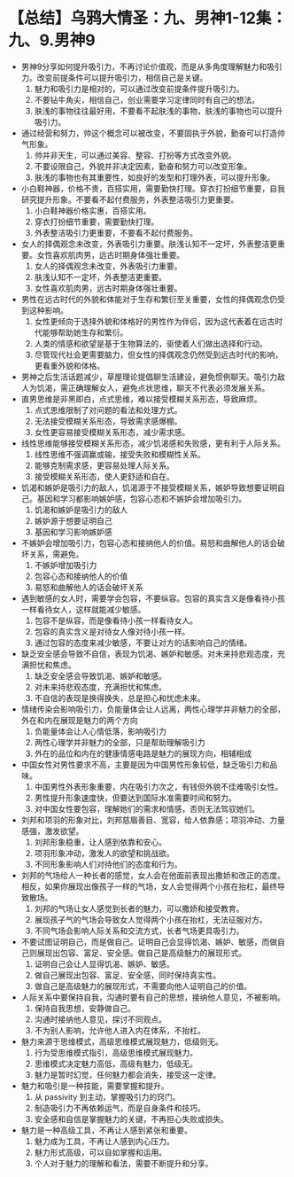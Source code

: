 # 【总结】乌鸦大情圣：九、男神1-12集：九、9.男神9

-   男神9分享如何提升吸引力，不再讨论价值观，而是从多角度理解魅力和吸引力。改变前提条件可以提升吸引力，相信自己是关键。
    1.  魅力和吸引力是相对的，可以通过改变前提条件提升吸引力。
    2.  不要钻牛角尖，相信自己，创业需要学习定律同时有自己的想法。
    3.  肤浅的事物往往最好用，不要看不起肤浅的事物，肤浅的事物也可以提升吸引力。
-   通过经营和努力，帅这个概念可以被改变，不要固执于外貌，勤奋可以打造帅气形象。
    1.  帅并非天生，可以通过美容、整容、打扮等方式改变外貌。
    2.  不要设限自己，外貌并非决定因素，勤奋和努力可以改变形象。
    3.  肤浅的事物也有其重要性，如良好的发型和打理外表，可以提升形象。
-   小白鞋神器，价格不贵，百搭实用，需要勤快打理。穿衣打扮细节重要，自我研究提升形象。不要看不起付费服务，外表整洁吸引力更重要。
    1.  小白鞋神器价格实惠，百搭实用。
    2.  穿衣打扮细节重要，需要勤快打理。
    3.  外表整洁吸引力更重要，不要看不起付费服务。
-   女人的择偶观念未改变，外表吸引力重要。肤浅认知不一定坏，外表整洁更重要。女性喜欢肌肉男，远古时期身体强壮重要。
    1.  女人的择偶观念未改变，外表吸引力重要。
    2.  肤浅认知不一定坏，外表整洁更重要。
    3.  女性喜欢肌肉男，远古时期身体强壮重要。
-   男性在远古时代的外貌和体能对于生存和繁衍至关重要，女性的择偶观念仍受到这种影响。
    1.  女性更倾向于选择外貌和体格好的男性作为伴侣，因为这代表着在远古时代能够帮助她生存和繁衍。
    2.  人类的情感和欲望是基于生物算法的，驱使着人们做出选择和行动。
    3.  尽管现代社会更需要脑力，但女性的择偶观念仍然受到远古时代的影响，更看重外貌和体格。
-   男神之后生活话题减少，草屋理论提倡聊生活建设，避免惯例聊天。吸引力敌人为饥渴，需正确理解女人，避免点状思维，聊天不代表必须发展关系。
-   直男思维是非黑即白，点式思维，难以接受模糊关系形态，导致麻烦。
    1.  点式思维限制了对问题的看法和处理方式。
    2.  无法接受模糊关系形态，导致需求感爆棚。
    3.  女性更容易接受模糊关系形态，减少需求感。
-   线性思维能够接受模糊关系形态，减少饥渴感和失败感，更有利于人际关系。
    1.  线性思维不强调赢或输，接受失败和模糊性关系。
    2.  能够克制需求感，更容易处理人际关系。
    3.  接受模糊关系形态，使人更舒适和自在。
-   饥渴和嫉妒是吸引力的敌人，饥渴源于不接受模糊关系，嫉妒导致想要证明自己。基因和学习都影响嫉妒感，包容心态和不嫉妒会增加吸引力。
    1.  饥渴和嫉妒是吸引力的敌人
    2.  嫉妒源于想要证明自己
    3.  基因和学习影响嫉妒感
-   不嫉妒会增加吸引力，包容心态和接纳他人的价值。易怒和曲解他人的话会破坏关系，需避免。
    1.  不嫉妒增加吸引力
    2.  包容心态和接纳他人的价值
    3.  易怒和曲解他人的话会破坏关系
-   遇到敏感的女人时，需要学会包容，不要纵容。包容的真实含义是像看待小孩一样看待女人，这样就能减少敏感。
    1.  包容不是纵容，而是像看待小孩一样看待女人。
    2.  包容的真实含义是对待女人像对待小孩一样。
    3.  通过包容的态度来减少敏感，不要让对方的话影响自己的情绪。
-   缺乏安全感会导致不自信，表现为饥渴、嫉妒和敏感。对未来持悲观态度，充满担忧和焦虑。
    1.  缺乏安全感会导致饥渴、嫉妒和敏感。
    2.  对未来持悲观态度，充满担忧和焦虑。
    3.  不自信的表现是换得换失，总是担心和忧虑未来。
-   情绪传染会影响吸引力，负能量体会让人远离，两性心理学并非魅力的全部，外在和内在展现是魅力的两个方向
    1.  负能量体会让人心情低落，影响吸引力
    2.  两性心理学并非魅力的全部，只是帮助理解吸引力
    3.  外在的品位和内在的健康情感电路是魅力的展现方向，相辅相成
-   中国女性对男性要求不高，主要是因为中国男性形象较低，缺乏吸引力和品味。
    1.  中国男性外表形象重要，内在吸引力次之，有钱但外貌不佳难吸引女性。
    2.  男性提升形象速度快，但要达到国际水准需要时间和努力。
    3.  对中国女性要包容，理解她们的需求和情感，否则无法驾驭她们。
-   刘邦和项羽的形象对比，刘邦慈眉善目、宽容，给人依靠感；项羽冲动、力量感强，激发欲望。
    1.  刘邦形象稳重，让人感到依靠和安心。
    2.  项羽形象冲动，激发人的欲望和挑战欲。
    3.  不同形象影响人们对待他们的态度和行为。
-   刘邦的气场给人一种长者的感觉，女人会在他面前表现出撒娇和改正的态度。相反，如果你展现出像孩子一样的气场，女人会觉得两个小孩在抬杠，最终导致散场。
    1.  刘邦的气场让女人感觉到长者的魅力，可以撒娇和接受教育。
    2.  展现孩子气的气场会导致女人觉得两个小孩在抬杠，无法征服对方。
    3.  不同气场会影响人际关系和交流方式，长者气场更具吸引力。
-   不要试图证明自己，而是做自己。证明自己会显得饥渴、嫉妒、敏感，而做自己则展现出包容、富足、安全感。做自己是高级魅力的展现形式。
    1.  证明自己会让人显得饥渴、嫉妒、敏感。
    2.  做自己展现出包容、富足、安全感，同时保持真实性。
    3.  做自己是高级魅力的展现形式，不需要向他人证明自己的价值。
-   人际关系中要保持自我，沟通时要有自己的思想，接纳他人意见，不被影响。
    1.  保持自我思想，安静做自己。
    2.  沟通时接纳他人意见，探讨不同观点。
    3.  不为别人影响，允许他人进入内在体系，不抬杠。
-   魅力来源于思维模式，高级思维模式展现魅力，低级则无。
    1.  行为受思维模式指引，高级思维模式展现魅力。
    2.  思维模式决定魅力高低，高级有魅力，低级无。
    3.  魅力是暂时幻觉，任何魅力都会消失，接受这一定律。
-   魅力和吸引是一种技能，需要掌握和提升。
    1.  从 passivity 到主动，掌握吸引力的窍门。
    2.  制造吸引力不再依赖运气，而是自身条件和技巧。
    3.  安全感和自信是掌握魅力的关键，不再担心失败或损失。
-   魅力是一种高级工具，不再让人感到紧张和重要。
    1.  魅力成为工具，不再让人感到内心压力。
    2.  魅力形式高级，可以自如掌握和运用。
    3.  个人对于魅力的理解和看法，需要不断提升和分享。